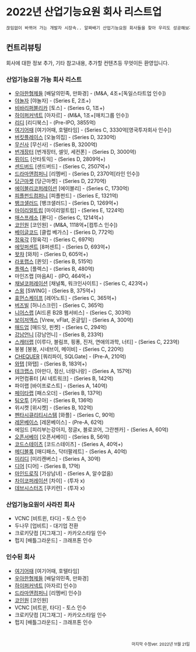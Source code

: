 # 2022년 산업기능요원 회사 리스트업 

```txt
끊임없이 바뀌어 가는 개발자 시장속.. 알짜배기 산업기능요원 회사들을 찾아 우리도 성공해보자!
```

## 컨트리뷰팅

회사에 대한 정보 추가, 기타 참고내용, 추가할 컨텐츠등 무엇이든 환영입니다.

### 산업기능요원 가능 회사 리스트

* [우아한형제들](https://career.woowahan.com/) [배달의민족, 만화경] - (M&A, 4조+[독일스타트업 인수])
* [야놀자](https://careers.yanolja.co/) [야놀자] - (Series E, 2조+)
* [비바리퍼블리카](https://toss.im/career/jobs) [토스] - (Series G, 1조+)
* [하이퍼커넥트](https://career.hyperconnect.com/jobs/) [아자르] - (M&A, 1조+[매치그룹 인수])
* [리디](https://ridicorp.com/career여기어) [리디북스] - (Pre-IPO, 3855억)
* [여기어때](https://gccompany.career.greetinghr.com/?gclid=Cj0KCQiA4OybBhCzARIsAIcfn9nb6DuuZGdmvGMhzN2XNb91OXaWN8Z49fajKEf88DHrzRpl0KzpxT8aAqjtEALw_wcB) [여기어때, 호텔타임] - (Series C, 3330억[영국투자회사 인수])
* [버킷플레이스](https://www.bucketplace.com/careers/) [오늘의집] - (Series D, 3230억)
* [무신사](https://musinsa.career.greetinghr.com/) [무신사] - (Series B, 3200억)
* [번개장터](https://team.bgzt.co.kr/) [번개장터, 셀잇, 세컨폰] - (Series D, 3000억)
* [뤼이드](https://jobs.lever.co/riiidlabs?location=Seoul) [산타토익] - (Series D, 2809억+)
* [센드버드](https://sendbird.com/careers) [샌드버드] - (Series C, 2507억+)
* [드라마앤컴퍼니](https://hello.remember.co.kr/) [리멤버] - (Series D, 2370억[라인 인수])
* [당근마켓](https://team.daangn.com/jobs/) [당근마켓] - (Series D, 2270억)
* [에이블리코퍼레이션](https://ably.team/recruit) [에이블리] - (Series C, 1730억)
* [피플펀드컴퍼니](https://www.peoplefund.co.kr/recruit) [피플펀드] - (Series E, 1321억)
* [뱅크샐러드](https://career.banksalad.com/jobs/) [뱅크샐러드] - (Series D, 1269억+)
* [마이리얼트립](https://career.myrealtrip.com/) [마이리얼트립] - (Series E, 1224억)
* [매스프레소](https://team.mathpresso.com/) [콴다] - (Series C, 1214억+)
* [코인원](https://recruit.coinonecorp.com/) [코인원] - (M&A, 1118억+[컴투스 인수]) 
* [베이글코드](https://bagelcode.recruiter.co.kr/appsite/company/index) [클럽 베가스] - (Series D, 772억)
* [정육각](https://jeongyookgak.career.greetinghr.com/?gclid=Cj0KCQiA4OybBhCzARIsAIcfn9nT0OKmnAEQcmoGahZMYk_6n_NdMyFoakZNT8nsdRxDgui431aJgkoaAskDEALw_wcB) [정육각] - (Series C, 697억)
* [에잇퍼센트](https://8percent.github.io/recruit/) [8퍼센트] - (Series D, 693억+)
* [왓챠](https://watcha.team/81b8ab72-1a44-4d6c-a418-bbaed702c429) [와챠] - (Series D, 605억+)
* [라포랩스](https://www.rapportlabs.kr/) [퀸잇] - (Series B, 515억)
* [플렉스](https://career.flex.team/recruit) [플렉스] - (Series B, 480억)
* 마인즈랩 [마음AI] - (IPO, 464억+)
* [채널코퍼레이션](https://channel.io/ko/jobs) [채널톡, 워크인사이트] - (Series C, 423억+)
* [스윙](https://swing.career.greetinghr.com/) [SWING] - (Series B, 375억+)
* [휴먼스케이프](https://humanscape.io/kr/recruit_apply.html) [레어노트] - (Series C, 365억+)
* [버즈빌](https://www.buzzvil.com/ko/career/) [허니스크린] - (Series C, 365억)
* [니어스랩](https://nearthlab.career.greetinghr.com/?gclid=Cj0KCQiA4OybBhCzARIsAIcfn9kOwchOdO86xYvkTd35ML-F4afQNEsIw6Yg0liyWBbK3GuiIt5gag4aAvwKEALw_wcB) [AI드론 B2B 웹서비스] - (Series C, 303억)
* [보이저엑스](https://v6xcareer.notion.site/Career-at-VoyagerX-9a267569be9d4be7b82d8089688abd91) [Vrew, vFlat, 온글잎] - (Series A, 300억)
* [매드업](https://recruit.madup.com/recruit) [매드잇, 핀켓] - (Series C, 294억)
* [강남언니](https://healingpaperrecruiting.oopy.io/) [강남언니] - (Series B, 233억)
* [스캐터랩](https://scatterlab.co.kr/recruiting/) [이루다, 블림프, 핑퐁, 진저, 연애의과학, 너티] - (Series C, 223억)
* 봉봉 [봉봉, 시네브이, 메이비] - (Series C, 220억)
* [CHEQUER](https://querypie.career.greetinghr.com/) [쿼리파이, SQLGate] - (Pre-A, 210억)
* [와탭](https://www.whatap.io/ko/careers/) [와탭] - (Series B, 183억+)
* [테크랩스](http://nextmatch.kr/) [아만다, 점신, 너랑나랑] - (Series A, 157억)
* 커먼컴퓨터 [AI 네트워크] - (Series B, 142억)
* 파이랩 [바이프로스트] - (Series A, 140억)
* [페이타랩](https://recruit.passorder.co.kr/) [패스오더] - (Series B, 137억)
* [팀오투](http://teamo2.kr/category/%EC%B1%84%EC%9A%A9%EA%B3%B5%EA%B3%A0/) [카모아] - (Series B, 136억)
* 위시켓 [위시켓] - (Series B, 102억)
* [펜타시큐리티시스템](https://pentasecurity.recruiter.co.kr/appsite/company/index) [와플] - (Series C, 90억)
* [레몬베이스](https://www.lemonbase.team/629e5d0a-1a6b-47f4-9524-c90e9f743f22?utm_source=google&utm_medium=sa&utm_campaign=%EB%85%B8%EC%B6%9C%EC%A0%90%EC%9C%A0&utm_content=%EB%B8%8C%EB%9E%9C%EB%93%9C&utm_term=%EC%82%AC%EC%9D%B4%ED%8A%B8%EB%A7%81%ED%81%AC1%EC%A7%84%ED%96%89%EC%A4%91%EC%9D%B8%EC%B1%84%EC%9A%A9&gclid=Cj0KCQiA4OybBhCzARIsAIcfn9nevypb3fX7gNehAOdtdFMI--OaIvT6CBRhTuk_P3xYESodgPI1QggaAi8_EALw_wcB) [레몬베이스] - (Pre-A, 62억)
* 에임드 [피리부는강아지, 정글x, 블로코어, 그란젠카] - (Series A, 60억)
* [오픈서베이](https://jobs.opensurvey.co.kr/) [오픈서베이] - (Series B, 56억)
* [코드스테이츠](https://www.codestates-career.com/) [코드스테이츠] - (Series A, 40억+)
* [메디블록](https://medibloc.career.greetinghr.com/?gclid=Cj0KCQiA4OybBhCzARIsAIcfn9lxk0nIx68Rx7J4hd60T_stFKoYko9Jqxl_2st3KGPaOdCmhmlfXzsaAjrSEALw_wcB) [매디패스, 닥터팔레트] - (Series A, 40억)
* [미리디](https://miridih.career.greetinghr.com/?gclid=Cj0KCQiA4OybBhCzARIsAIcfn9lUiqbqBv5ftlIghGNuR1J90ufEwcF0ZIsWgjR9MKP05YsbJgkjMx4aAvOdEALw_wcB) [미리캔버스] - (Series A, 30억)
* [디어](https://notion.deering.co/) [디어] - (Series B, 17억) 
* [마인드로직](https://mindlogic.ai/#job) [가상남녀] - (Series A, 알수없음)
* [차이코퍼레이션](https://chai.finance/) [차이] - (투자 x)
* [데브시스터즈](https://careers.devsisters.com/?category=1) [쿠키런] - (투자 x)

### 산업기능요원이 사라진 회사
* VCNC [비트윈, 타다] - 토스 인수
* 두나무 [업비트] - 대기업 전환
* 크로키닷컴 [지그재그] - 카카오스타일 인수
* 펍지 [배틀그라운드] - 크래프톤 인수

### 인수된 회사
* [여기어때](https://gccompany.career.greetinghr.com/?gclid=Cj0KCQiA4OybBhCzARIsAIcfn9nb6DuuZGdmvGMhzN2XNb91OXaWN8Z49fajKEf88DHrzRpl0KzpxT8aAqjtEALw_wcB) [여기어때, 호텔타임]
* [우아한형제들](https://career.woowahan.com/) [배달의민족, 만화경] 
* [하이퍼커넥트](https://career.hyperconnect.com/jobs/) [아자르] 인수])
* [드라마앤컴퍼니](https://hello.remember.co.kr/) [리멤버] 인수])
* [코인원](https://recruit.coinonecorp.com/) [코인원]
* VCNC [비트윈, 타다] - 토스 인수
* 크로키닷컴 [지그재그] - 카카오스타일 인수
* 펍지 [배틀그라운드] - 크래프톤 인수

<!-- ### 업종별 회사 -->

<!-- ### 규모별 회사 -->

<!-- ### 투자별 회사 -->

<!-- ### 채용 후기 -->

<br />
<p style="font-size:11px;text-align:right;">마지막 수정ver. 2022년 11월 21일</p>